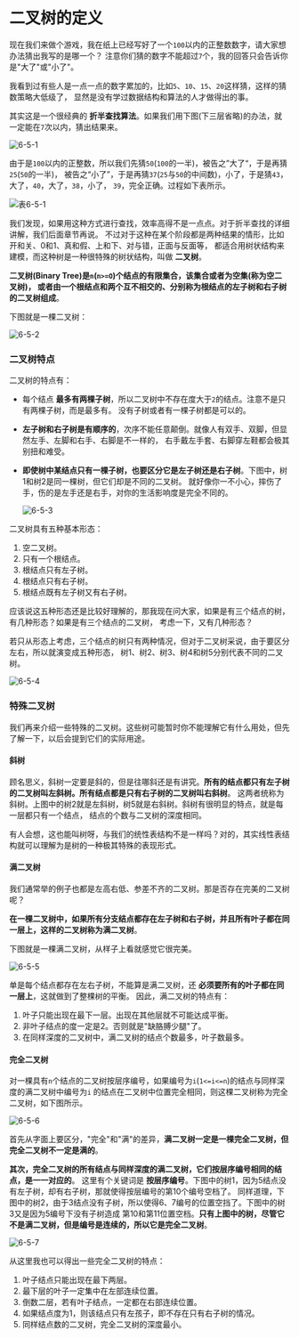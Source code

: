 二叉树的定义
===============================================================
现在我们来做个游戏，我在纸上已经写好了一个`100`以内的正整数数字，请大家想办法猜出我写的是哪一个？
注意你们猜的数字不能超过`7`个，我的回答只会告诉你是"大了"或"小了"。

我看到过有些人是一点一点的数字累加的，比如`5`、`10`、`15`、`20`这样猜，这样的猜数策略大低级了，
显然是没有学过数据结构和算法的人才做得出的事。

其实这是一个很经典的 **折半查找算法**。如果我们用下图(下三层省略)的办法，就一定能在`7`次以内，猜出结果来。

![6-5-1](../img/6-5-1.png)

由于是`100`以内的正整数，所以我们先猜`50`(`100`的一半)，被告之”大了“，于是再猜`25`(`50`的一半)，
被告之“小了”，于是再猜`37`(`25`与`50`的中间数)，小了，于是猜`43`，大了，`40`，大了，`38`，小了，
`39`，完全正确。过程如下表所示。

![表6-5-1](../img/表6-5-1.png)

我们发现，如果用这种方式进行查找，效率高得不是一点点。对于折半查找的详细讲解，我们后面章节再说。
不过对于这种在某个阶段都是两种结果的情形，比如开和关、0和1、真和假、上和下、对与错，正面与反面等，
都适合用树状结构来建模，而这种树是一种很特殊的树状结构，叫做 **二叉树**。

**二叉树(Binary Tree)是`n`(`n>=O`)个结点的有限集合，该集合或者为空集(称为空二叉树)，
或者由一个根结点和两个互不相交的、分别称为根结点的左子树和右子树的二叉树组成**。

下图就是一棵二叉树：

![6-5-2](../img/6-5-2.png)

### 二叉树特点
二叉树的特点有：
+ 每个结点 **最多有两棵子树**，所以二叉树中不存在度大于`2`的结点。注意不是只有两棵子树，而是最多有。
没有子树或者有一棵子树都是可以的。
+ **左子树和右子树是有顺序的**，次序不能任意颠倒。就像人有双手、双脚，但显然左手、左脚和右手、右脚是不一样的，
右手戴左手套、右脚穿左鞋都会极其别扭和难受。
+ **即使树中某结点只有一棵子树，也要区分它是左子树还是右子树**。下图中，树1和树2是同一棵树，但它们却是不同的二叉树。
就好像你一不小心，摔伤了手，伤的是左手还是右手，对你的生活影响度是完全不同的。

  ![6-5-3](../img/6-5-3.png)

二叉树具有五种基本形态：

1. 空二叉树。
2. 只有一个根结点。
3. 根结点只有左子树。
4. 根结点只有右子树。
5. 根结点既有左子树又有右子树。

应该说这五种形态还是比较好理解的，那我现在问大家，如果是有三个结点的树，有几种形态？如果是有三个结点的二叉树，
考虑一下，又有几种形态？

若只从形态上考虑，三个结点的树只有两种情况，但对于二叉树采说，由于要区分左右，所以就演变成五种形态，
树1、树2、树3、树4和树5分别代表不同的二叉树。

![6-5-4](../img/6-5-4.png)

### 特殊二叉树
我们再来介绍一些特殊的二叉树。这些树可能暂时你不能理解它有什么用处，但先了解一下，以后会提到它们的实际用途。

#### 斜树
顾名思义，斜树一定要是斜的，但是往哪斜还是有讲究。**所有的结点都只有左子树的二叉树叫左斜树。所有结点都是只有右子树的二叉树叫右斜树**。
这两者统称为斜树。上图中的树2就是左斜树，树5就是右斜树。斜树有很明显的特点，就是每一层都只有一个结点，
结点的个数与二叉树的深度相同。

有人会想，这也能叫树呀，与我们的统性表结构不是一样吗？对的，其实线性表结构就可以理解为是树的一种极其特殊的表现形式。

#### 满二叉树
我们通常举的例子也都是左高右低、参差不齐的二叉树。那是否存在完美的二叉树呢？

**在一棵二叉树中，如果所有分支结点都存在左子树和右子树，并且所有叶子都在同一层上，这样的二叉树称为满二叉树**。

下图就是一棵满二叉树，从样子上看就感觉它很完美。

![6-5-5](../img/6-5-5.png)

单是每个结点都存在左右子树，不能算是满二叉树，还 **必须要所有的叶子都在同一层上**，这就做到了整棵树的平衡。
因此，满二叉树的特点有：

1. 叶子只能出现在最下一层。出现在其他层就不可能达成平衡。
2. 非叶子结点的度一定是2。否则就是"缺胳膊少腿"了。
3. 在同样深度的二叉树中，满二叉树的结点个数最多，叶子数最多。

#### 完全二叉树
对一棵具有`n`个结点的二叉树按层序编号，如果编号为`i`(`1<=i<=n`)的结点与同样深度的满二叉树中编号为`i`
的结点在二叉树中位置完全相同，则这棵二叉树称为完全二叉树，如下图所示。

![6-5-6](../img/6-5-6.png)

首先从字面上要区分，"完全"和"满"的差异，**满二叉树一定是一棵完全二叉树，但完全二叉树不一定是满的**。

**其次，完全二叉树的所有结点与同样深度的满二叉树，它们按层序编号相同的结点，是一一对应的**。
这里有个关键词是 **按层序编号**。下图中的树1，因为5结点没有左子树，却有右子树，那就使得按层编号的第10个编号空档了。
同样道理，下图中的树2，由于3结点没有子树，所以使得6、7编号的位置空挡了。下图中的树3又是因为5编号下没有子树造成
第10和第11位置空档。**只有上图中的树，尽管它不是满二叉树，但是编号是连续的，所以它是完全二叉树**。

![6-5-7](../img/6-5-7.png)

从这里我也可以得出一些完全二叉树的特点：

1. 叶子结点只能出现在最下两层。
2. 最下层的叶子一定集中在左部连续位置。
3. 倒数二层，若有叶子结点，一定都在右部连续位置。
4. 如果结点度为1，则该结点只有左孩子，即不存在只有右子树的情况。
5. 同样结点数的二叉树，完全二叉树的深度最小。
